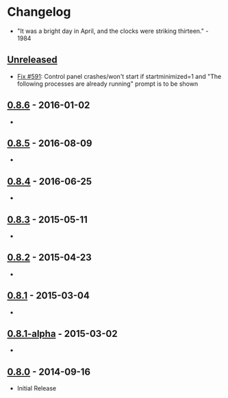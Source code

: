 # Changelog

- "It was a bright day in April, and the clocks were striking thirteen." - 1984

## [Unreleased]

- [Fix #591](https://github.com/WPN-XM/WPN-XM/issues/591): Control panel crashes/won't start if startminimized=1 and "The following processes are already running" prompt is to be shown

## [0.8.6] - 2016-01-02

- 

## [0.8.5] - 2016-08-09

- 

## [0.8.4] - 2016-06-25

- 

## [0.8.3] - 2015-05-11

- 

## [0.8.2] - 2015-04-23

- 

## [0.8.1] - 2015-03-04

-

## [0.8.1-alpha] - 2015-03-02

-

## [0.8.0] - 2014-09-16

- Initial Release

[Unreleased]: https://github.com/WPN-XM/server-control-panel/compare/v0.8.6...HEAD
[0.8.6]: https://github.com/WPN-XM/server-control-panel/compare/0.8.5...v0.8.6
[0.8.5]: https://github.com/WPN-XM/server-control-panel/compare/0.8.4...0.8.5
[0.8.4]: https://github.com/WPN-XM/server-control-panel/compare/0.8.3...0.8.4
[0.8.3]: https://github.com/WPN-XM/server-control-panel/compare/0.8.2...0.8.3
[0.8.2]: https://github.com/WPN-XM/server-control-panel/compare/0.8.1...0.8.2
[0.8.1]: https://github.com/WPN-XM/server-control-panel/compare/0.8.1-alpha...0.8.1
[0.8.1-alpha]: https://github.com/WPN-XM/server-control-panel/compare/0.8.0...0.8.1-alpha
[0.8.0]: https://github.com/WPN-XM/server-control-panel/releases/tag/0.8.0
